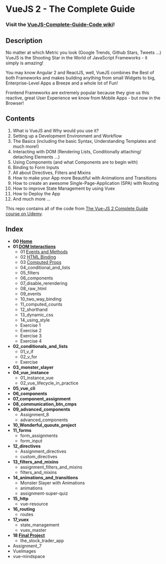 # VueJS 2 - The Complete Guide

### Visit the [VueJS-Complete-Guide-Code wiki](https://github.com/oanstein/VueJS-Complete-Guide-Code/wiki)!

## Description 
No matter at which Metric you look (Google Trends, Github Stars, Tweets ...) VueJS is the Shooting Star in the World of JavaScript Frameworks - it simply is amazing! 

You may know Angular 2 and ReactJS, well, VueJS combines the Best of both Frameworks and makes building anything from small Widgets to big, Enterprise-Level Apps a Breeze and a whole lot of Fun! 

Frontend Frameworks are extremely popular because they give us this reactive, great User Experience we know from Mobile Apps - but now in the Browser!

## Contents
   1. What is VueJS and Why would you use it? <br>
   2. Setting up a Development Environment and Workflow <br>
   3. The Basics (including the basic Syntax, Understanding Templates and much more!) <br>
   4. Interacting with DOM (Rendering Lists, Conditionally attaching/ detaching Elements ...) <br>
   5. Using Components (and what Components are to begin with) <br>
   6. Binding to Form Inputs <br>
   7. All about Directives, Filters and Mixins <br>
   8. How to make your App more Beautiful with Animations and Transitions <br>
   9. How to create an awesome Single-Page-Application (SPA) with Routing <br>
   10. How to improve State Management by using Vuex <br>
   11. How to Deploy the App <br>
   12. And much more ... <br>

This repo contains all of the code from [The Vue-JS 2 Complete Guide course on Udemy](https://www.udemy.com/vuejs-2-the-complete-guide/learn/v4/overview).

## Index
* **00 [Home](https://github.com/oanstein/VueJS-Complete-Guide-Code/wiki)**
* **01 [DOM Interactions](https://github.com/oanstein/VueJS-Complete-Guide-Code/wiki/DOM-Interaction)**
    * 01 [Events and Methods](https://github.com/oanstein/VueJS-Complete-Guide-Code/wiki/Events-and-Methods)
    * 02 [HTML Binding](https://github.com/oanstein/VueJS-Complete-Guide-Code/wiki/HTML-Binding)
    * 03 [Computed Props](https://github.com/oanstein/VueJS-Complete-Guide-Code/wiki/Computed-Props)
    * 04_conditional_and_lists
    * 05_filters
    * 06_components
    * 07_disable_rerendering
    * 08_raw_html
    * 09_events
    * 10_two_way_binding
    * 11_computed_counts
    * 12_shorthand
    * 13_dynamic_css
    * 14_using_style
    * Exercise 1
    * Exercise 2
    * Exercise 3
    * Exercise 4
* **02_conditionals_and_lists**
    * 01_v_if
    * 02_v_for
    * Exercise
* **03_monster_slayer**
* **04_vue_instance**
    * 01_instance_vue
    * 02_vue_lifecycle_in_practice
* **05_vue_cli**
* **06_components**
* **07_component_assignment**
* **08_communication_btn_cmps**
* **09_advanced_components**
    * Assignment_8
    * advanced_components
* **10_Wonderful_quoute_project**
* **11_forms**
    * form_assignments
    * form_input
* **12_directives**
    * Assignment_directives
    * custom_directives
* **13_filters_and_mixins**
    * assignment_filters_and_mixins
    * filters_and_mixins
* **14_animations_and_transitions**
    * Monster Slayer with Animations
    * animations
    * assignment-super-quiz
* **15_http**
    * vue-resource
* **16_routing**
    * routes
* **17_vuex**
    * state_management
    * vuex_master
* **18 [Final Project](https://github.com/oanstein/VueJS-Complete-Guide-Code/wiki/Final-Project)**
    * the_stock_trader_app
* Assignment_7
* VueImages
* vue-mindspace
